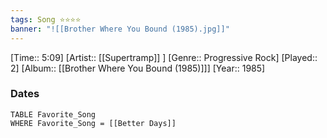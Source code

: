 ```yaml
---
tags: Song ⭐⭐⭐⭐ 
banner: "![[Brother Where You Bound (1985).jpg]]"
---
```

[Time:: 5:09]
[Artist:: [[Supertramp]] ]
[Genre:: Progressive Rock]
[Played:: 2]
[Album:: [[Brother Where You Bound (1985)]]]
[Year:: 1985]
### Dates
````dataview
TABLE Favorite_Song
WHERE Favorite_Song = [[Better Days]]
````